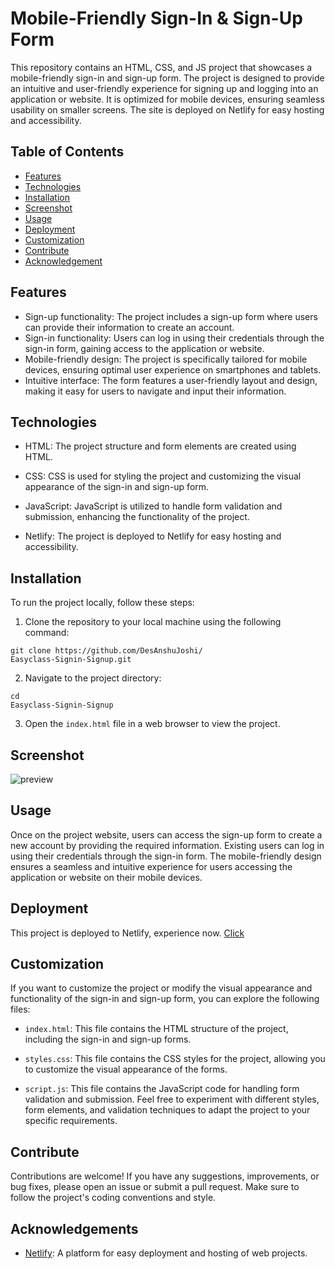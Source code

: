 
# Mobile-Friendly Sign-In & Sign-Up Form

This repository contains an HTML, CSS, and JS project that showcases a mobile-friendly sign-in and sign-up form. The project is designed to provide an intuitive and user-friendly experience for signing up and logging into an application or website. It is optimized for mobile devices, ensuring seamless usability on smaller screens. The site is deployed on Netlify for easy hosting and accessibility.
## Table of Contents

- [Features](#features)
- [Technologies](#technologies)
- [Installation](#installation)
- [Screenshot](#screenshot)
- [Usage](#usage)
- [Deployment](#deployment)
- [Customization](#customization)
- [Contribute](#contribute)
- [Acknowledgement](#acknowledgement)
## Features

* Sign-up functionality: The project includes a sign-up form where users can provide their information to create an account.
* Sign-in functionality: Users can log in using their credentials through the sign-in form, gaining access to the application or website.
* Mobile-friendly design: The project is specifically tailored for mobile devices, ensuring optimal user experience on smartphones and tablets.
* Intuitive interface: The form features a user-friendly layout and design, making it easy for users to navigate and input their information.
## Technologies

* HTML: The project structure and form elements are created using HTML.

* CSS: CSS is used for styling the project and customizing the visual appearance of the sign-in and sign-up form.

* JavaScript: JavaScript is utilized to handle form validation and submission, enhancing the functionality of the project.

* Netlify: The project is deployed to Netlify for easy hosting and accessibility.
## Installation

To run the project locally, follow these steps:

1. Clone the repository to your local machine using the following command:
```
git clone https://github.com/DesAnshuJoshi/
Easyclass-Signin-Signup.git
```

2. Navigate to the project directory:
```
cd 
Easyclass-Signin-Signup
```

3. Open the `index.html` file in a web browser to view the project.
## Screenshot

![preview](https://github.com/DesAnshuJoshi/Easyclass-Signin-Signup/assets/126374769/3431f34f-e446-4e80-b3fc-1f489c5fbcef)



## Usage

Once on the project website, users can access the sign-up form to create a new account by providing the required information. Existing users can log in using their credentials through the sign-in form. The mobile-friendly design ensures a seamless and intuitive experience for users accessing the application or website on their mobile devices.
## Deployment

This project is deployed to Netlify, experience now. [Click](https://new-signup-login.netlify.app/)

## Customization

If you want to customize the project or modify the visual appearance and functionality of the sign-in and sign-up form, you can explore the following files:

* `index.html`: This file contains the HTML structure of the project, including the sign-in and sign-up forms.

* `styles.css`: This file contains the CSS styles for the project, allowing you to customize the visual appearance of the forms.

* `script.js`: This file contains the JavaScript code for handling form validation and submission.
Feel free to experiment with different styles, form elements, and validation techniques to adapt the project to your specific requirements.
## Contribute

Contributions are welcome! If you have any suggestions, improvements, or bug fixes, please open an issue or submit a pull request. Make sure to follow the project's coding conventions and style.
## Acknowledgements

- [Netlify](https://www.netlify.com): A platform for easy deployment and hosting of web projects.
